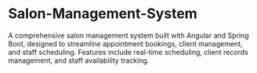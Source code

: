 # Salon-Management-System
A comprehensive salon management system built with Angular and Spring Boot, designed to streamline appointment bookings, client management, and staff scheduling. Features include real-time scheduling, client records management, and staff availability tracking.
